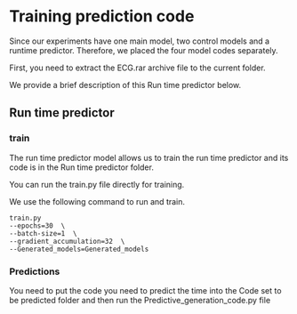# Training prediction code
Since our experiments have one main model, two control models and a runtime predictor. Therefore, we placed the four model codes separately.

First, you need to extract the ECG.rar archive file to the current folder.

We provide a brief description of this Run time predictor below.
   

## Run time predictor
### train
The run time predictor model allows us to train the run time predictor and its code is in the Run time predictor folder.

You can run the train.py file directly for training.

We use the following command to run and train.

    train.py
    --epochs=30  \
    --batch-size=1  \
    --gradient_accumulation=32  \
    --Generated_models=Generated_models
    
    
### Predictions
You need to put the code you need to predict the time into the Code set to be predicted folder and then run the Predictive_generation_code.py file




